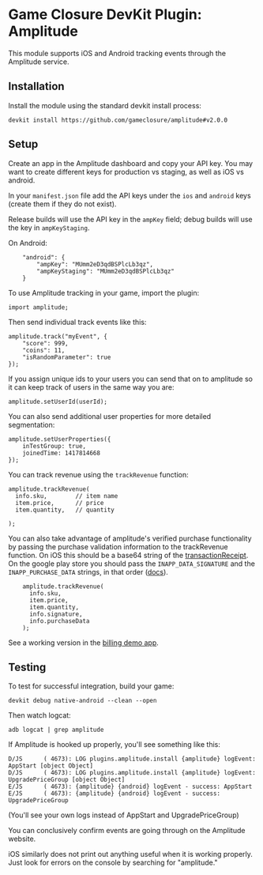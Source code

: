 # Game Closure DevKit Plugin: Amplitude

This module supports iOS and Android tracking events through the Amplitude service.

## Installation
Install the module using the standard devkit install process:

~~~
devkit install https://github.com/gameclosure/amplitude#v2.0.0
~~~

## Setup

Create an app in the Amplitude dashboard and copy your API key. You may want to
create different keys for production vs staging, as well as iOS vs android.

In your `manifest.json` file add the API keys under the `ios` and `android` keys
(create them if they do not exist).

Release builds will use the API key in the `ampKey` field; debug builds will use
the key in `ampKeyStaging`.


On Android:
~~~
    "android": {
        "ampKey": "MUmm2eD3qdBSPlcLb3qz",
        "ampKeyStaging": "MUmm2eD3qdBSPlcLb3qz"
    }
~~~




To use Amplitude tracking in your game, import the plugin:

~~~
import amplitude;
~~~

Then send individual track events like this:

~~~
amplitude.track("myEvent", {
    "score": 999,
    "coins": 11,
    "isRandomParameter": true
});
~~~


If you assign unique ids to your users you can send that on to amplitude
so it can keep track of users in the same way you are:

~~~
amplitude.setUserId(userId);
~~~

You can also send additional user properties for more detailed segmentation:
~~~
amplitude.setUserProperties({
    inTestGroup: true,
    joinedTime: 1417814668
});
~~~


You can track revenue using the `trackRevenue` function:

~~~
amplitude.trackRevenue(
  info.sku,        // item name
  item.price,      // price
  item.quantity,   // quantity

);
~~~

You can also take advantage of amplitude's verified purchase functionality
by passing the purchase validation information to the trackRevenue function.
On iOS this should be a base64 string of the
[transactionReceipt](https://developer.apple.com/library/ios/documentation/StoreKit/Reference/SKPaymentTransaction_Class/index.html#//apple_ref/occ/instp/SKPaymentTransaction/payment).
On the google play store you should pass the `INAPP_DATA_SIGNATURE` and the
`INAPP_PURCHASE_DATA` strings, in that order
([docs](http://developer.android.com/google/play/billing/billing_integrate.html#Purchase)).

~~~
    amplitude.trackRevenue(
      info.sku,
      item.price,
      item.quantity,
      info.signature,
      info.purchaseData
    );
~~~

See a working version in the [billing demo
app](https://github.com/gameclosure/demoBilling).


## Testing

To test for successful integration, build your game:

~~~
devkit debug native-android --clean --open
~~~

Then watch logcat:

~~~
adb logcat | grep amplitude
~~~

If Amplitude is hooked up properly, you'll see something like this:

~~~
D/JS      ( 4673): LOG plugins.amplitude.install {amplitude} logEvent:  AppStart [object Object]
D/JS      ( 4673): LOG plugins.amplitude.install {amplitude} logEvent:  UpgradePriceGroup [object Object]
E/JS      ( 4673): {amplitude} {android} logEvent - success: AppStart
E/JS      ( 4673): {amplitude} {android} logEvent - success: UpgradePriceGroup
~~~

(You'll see your own logs instead of AppStart and UpgradePriceGroup)

You can conclusively confirm events are going through on the Amplitude website.

iOS similarly does not print out anything useful when it is working properly. Just look for errors on the console by searching for "amplitude."
